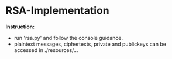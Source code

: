 # RSA-Implementation

**Instruction:**
* run 'rsa.py' and follow the console guidance.
* plaintext messages, ciphertexts, private and publickeys can be accessed in ./resources/...
